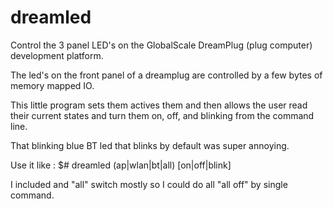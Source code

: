 dreamled
========

Control the 3 panel LED's on the GlobalScale DreamPlug (plug computer) development platform.


The led's on the front panel of a dreamplug are controlled by a few bytes of memory mapped IO.

This little program sets them actives them and then allows the user read their current states
and turn them on, off, and blinking from the command line.

That blinking blue BT led that blinks by default was super annoying.


Use it like : $# dreamled (ap|wlan|bt|all) [on|off|blink]

I included and "all" switch mostly so I could do all "all off" by single command.